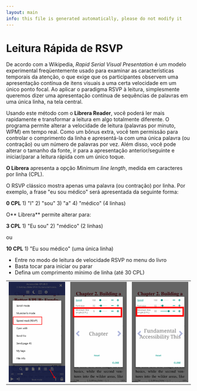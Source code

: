 ```yaml
---
layout: main
info: this file is generated automatically, please do not modify it
---
```



# Leitura Rápida de RSVP

De acordo com a Wikipedia, _Rapid Serial Visual Presentation_ é um modelo experimental freqüentemente usado para examinar as características temporais da atenção, o que exige que os participantes observem uma apresentação contínua de itens visuais a uma certa velocidade em um único ponto focal. Ao aplicar o paradigma RSVP à leitura, simplesmente queremos dizer uma apresentação contínua de sequências de palavras em uma única linha, na tela central.

Usando este método com o **Librera Reader**, você poderá ler mais rapidamente e transformar a leitura em algo totalmente diferente.
O programa permite alterar a velocidade de leitura (palavras por minuto, WPM) em tempo real. Como um bônus extra, você tem permissão para controlar o comprimento da linha e apresentá-la com uma única palavra (ou contração) ou um número de palavras por vez.
Além disso, você pode alterar o tamanho da fonte, ir para a apresentação anterior/seguinte e iniciar/parar a leitura rápida com um único toque.

**O Librera** apresenta a opção _Minimum line length_, medida em caracteres por linha (CPL).

O RSVP clássico mostra apenas uma palavra (ou contração) por linha. Por exemplo, a frase &quot;eu sou médico&quot; será apresentada da seguinte forma:

**0 CPL** 1) &quot;I&quot; 2) &quot;sou&quot; 3) &quot;a&quot; 4) &quot;médico&quot; (4 linhas)

O** Librera** permite alterar para:

**3 CPL** 1) &quot;Eu sou&quot; 2) &quot;médico&quot; (2 linhas)

ou

**10 CPL** 1) &quot;Eu sou médico&quot; (uma única linha)

* Entre no modo de leitura de velocidade RSVP no menu do livro
* Basta tocar para iniciar ou parar
* Defina um comprimento mínimo de linha (até 30 CPL)

||||
|-|-|-|
|![](1.png)|![](2.png)|![](3.png)|

